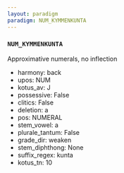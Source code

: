 ```yaml
---
layout: paradigm
paradigm: NUM_KYMMENKUNTA
---
```

### ` NUM_KYMMENKUNTA `

Approximative numerals, no inflection
* harmony: back
* upos: NUM
* kotus_av: J
* possessive: False
* clitics: False
* deletion: a
* pos: NUMERAL
* stem_vowel: a
* plurale_tantum: False
* grade_dir: weaken
* stem_diphthong: None
* suffix_regex: kunta
* kotus_tn: 10
